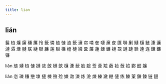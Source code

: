 ```yaml
---
title: lian
---
```


## lián
鬑
梿
燫
廉
磏
簾
怜
籢
憐
裢
慩
涟
籨
濓
帘
噒
奩
嗹
亷
奁
匲
聨
劆
鰱
櫣
鲢
溓
濂
漣
瀮
熑
翴
联
縺
聯
臁
莲
聮
槏
檶
槤
嫾
匳
薕
蓮
螊
蠊
褳
覝
謰
蹥
聫
連
连
鎌
鐮
镰



























liǎn
琏
璉
梿
慩
摙
敛
斂
槤
歛
櫣
溓
蘝
脸
臉
莶
薟
羷
蘞
裣
蔹
襝
鄻
醶
嬚












liàn
恋
瑓
稴
戀
堜
摙
楝
殮
殓
媡
潋
湅
炼
澰
煉
練
瀲
纞
僆
练
鰊
萰
錬
鍊
链
鏈
